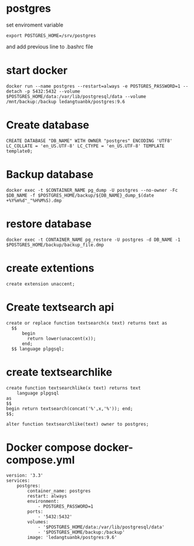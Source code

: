 # postgres

set enviroment variable
```
export POSTGRES_HOME=/srv/postgres
```
and add previous line to .bashrc file

# start docker
```
docker run --name postgres --restart=always -e POSTGRES_PASSWORD=1 --detach -p 5432:5432 --volume $POSTGRES_HOME/data:/var/lib/postgresql/data --volume /mnt/backup:/backup ledangtuanbk/postgres:9.6
```

# Create database 
```
CREATE DATABASE "DB_NAME" WITH OWNER "postgres" ENCODING 'UTF8' LC_COLLATE = 'en_US.UTF-8' LC_CTYPE = 'en_US.UTF-8' TEMPLATE template0;
```

# Backup database
```
docker exec -t $CONTAINER_NAME pg_dump -U postgres --no-owner -Fc $DB_NAME -f $POSTGRES_HOME/backup/${DB_NAME}_dump_$(date +%Y%m%d"_"%H%M%S).dmp
```

# restore database
```
docker exec -t CONTAINER_NAME pg_restore -U postgres -d DB_NAME -1 $POSTGRES_HOME/backup/backup_file.dmp
```

# create extentions 
```
create extension unaccent;
```

# Create textsearch api
```
create or replace function textsearch(x text) returns text as
  $$
      begin
        return lower(unaccent(x));
      end;
  $$ language plpgsql;
```
# create textsearchlike
```
create function textsearchlike(x text) returns text
    language plpgsql
as
$$
begin return textsearch(concat('%',x,'%')); end;
$$;

alter function textsearchlike(text) owner to postgres;
```
# Docker compose docker-compose.yml
```
version: '3.3'
services:
    postgres:
        container_name: postgres
        restart: always
        environment:
            - POSTGRES_PASSWORD=1
        ports:
            - '5432:5432'
        volumes:
            - '$POSTGRES_HOME/data:/var/lib/postgresql/data'
            - '$POSTGRES_HOME/backup:/backup'
        image: 'ledangtuanbk/postgres:9.6'
```        